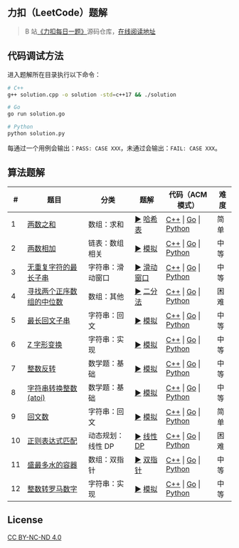 ## 力扣（LeetCode）题解

> B 站[《力扣每日一题》](https://space.bilibili.com/320530935/channel/collectiondetail?sid=115840)源码仓库，[在线阅读地址](https://blog.lichangao.com/daily_practice/leetcode/overview/question_summary.html)


## 代码调试方法

进入题解所在目录执行以下命令：

```bash
# C++
g++ solution.cpp -o solution -std=c++17 && ./solution

# Go
go run solution.go

# Python
python solution.py
```

每通过一个用例会输出：`PASS: CASE XXX`，未通过会输出：`FAIL: CASE XXX`。

## 算法题解

| # | 题目 | 分类 | 题解 | 代码（ACM 模式） | 难度 |
| --- | --- | --- | --- | --- | --- |
| 1 | [两数之和](https://leetcode.cn/problems/two-sum/) | 数组：求和 | [:arrow_forward:](https://www.bilibili.com/video/BV1Xu411S7uo) [哈希表](./0001-0050/0001)  | [C++](./0001-0050/0001/solution.cpp) \| [Go](./0001-0050/0001/solution.go) \| [Python](./0001-0050/0001/solution.py) | 简单 |
| 2 | [两数相加](https://leetcode.cn/problems/add-two-numbers/) | 链表：数组相关 | [:arrow_forward:](https://www.bilibili.com/video/BV1Wi4y1R7P7) [模拟](./0001-0050/0002) | [C++](./0001-0050/0002/solution.cpp) \| [Go](./0001-0050/0002/solution.go) \| [Python](./0001-0050/0002/solution.py) | 中等 |
| 3 | [无重复字符的最长子串](https://leetcode.cn/problems/longest-substring-without-repeating-characters/) | 字符串：滑动窗口 | [:arrow_forward:](https://www.bilibili.com/video/bv1GM4y1F7vn) [滑动窗口](./0001-0050/0003) | [C++](./0001-0050/0003/solution.cpp) \| [Go](./0001-0050/0003/solution.go) \| [Python](./0001-0050/0003/solution.py) | 中等 |
| 4 | [寻找两个正序数组的中位数](https://leetcode.cn/problems/median-of-two-sorted-arrays/) | 数组：其他 | [:arrow_forward:](https://www.bilibili.com/video/BV1DL4y1E7ai) [二分法](./0001-0050/0004) | [C++](./0001-0050/0004/solution.cpp) \| [Go](./0001-0050/0004/solution.go) \| [Python](./0001-0050/0004/solution.py) | 困难 |
| 5 | [最长回文子串](https://leetcode.cn/problems/longest-palindromic-substring/) | 字符串：回文 | [:arrow_forward:](https://www.bilibili.com/video/BV1UZ4y1U7tt) [模拟](./0001-0050/0005) | [C++](./0001-0050/0005/solution.cpp) \| [Go](./0001-0050/0005/solution.go) \| [Python](./0001-0050/0005/solution.py) | 中等 |
| 6 | [Z 字形变换](https://leetcode.cn/problems/zigzag-conversion/) | 字符串：实现 | [:arrow_forward:](https://www.bilibili.com/video/BV1U34y1q7UN) [模拟](./0001-0050/0006) | [C++](./0001-0050/0006/solution.cpp) \| [Go](./0001-0050/0006/solution.go) \| [Python](./0001-0050/0006/solution.py) | 中等 |
| 7 | [整数反转](https://leetcode.cn/problems/reverse-integer/) | 数学题：基础 | [:arrow_forward:](https://www.bilibili.com/video/BV1234y1q7XN) [模拟](./0001-0050/0007) | [C++](./0001-0050/0007/solution.cpp) \| [Go](./0001-0050/0007/solution.go) \| [Python](./0001-0050/0007/solution.py) | 中等 |
| 8 | [字符串转换整数 (atoi)](https://leetcode.cn/problems/string-to-integer-atoi/) | 数学题：基础 | [:arrow_forward:](https://www.bilibili.com/video/BV1QR4y1u75y) [模拟](./0001-0050/0008) | [C++](./0001-0050/0008/solution.cpp) \| [Go](./0001-0050/0008/solution.go) \| [Python](./0001-0050/0008/solution.py) | 中等 |
| 9 | [回文数](https://leetcode.cn/problems/palindrome-number/) | 字符串：回文 | [:arrow_forward:](https://www.bilibili.com/video/BV1iD4y1F7PL) [模拟](./0001-0050/0009) | [C++](./0001-0050/0009/solution.cpp) \| [Go](./0001-0050/0009/solution.go) \| [Python](./0001-0050/0009/solution.py) | 简单 |
| 10 | [正则表达式匹配](https://leetcode.cn/problems/regular-expression-matching/) | 动态规划：线性 DP | [:arrow_forward:](https://www.bilibili.com/video/BV1Br4y1v7SA) [线性 DP](./0001-0050/0010) | [C++](./0001-0050/0010/solution.cpp) \| [Go](./0001-0050/0010/solution.go) \| [Python](./0001-0050/0010/solution.py) | 困难 |
| 11 | [盛最多水的容器](https://leetcode.cn/problems/container-with-most-water/) | 数组：双指针 | [:arrow_forward:](https://www.bilibili.com/video/BV1za411q7QG) [双指针](./0001-0050/0011) | [C++](./0001-0050/0011/solution.cpp) \| [Go](./0001-0050/0011/solution.go) \| [Python](./0001-0050/0011/solution.py) | 中等 |
| 12 | [整数转罗马数字](https://leetcode.cn/problems/integer-to-roman/) | 字符串：实现 | [:arrow_forward:](https://www.bilibili.com/video/BV1Lq4y1A7uE) [模拟](./0001-0050/0012) | [C++](./0001-0050/0012/solution.cpp) \| [Go](./0001-0050/0012/solution.go) \| [Python](./0001-0050/0012/solution.py) | 中等 |

## License

[CC BY-NC-ND 4.0](./LICENSE)
